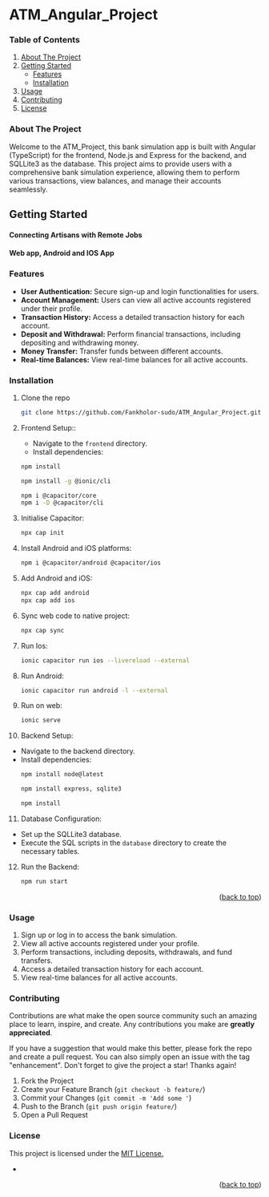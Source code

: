 # ATM_Angular_Project

<!-- TABLE OF CONTENTS -->
### Table of Contents
<ol>
  <li>
    <a href="#about-the-project">About The Project</a>
  </li>
  <li>
    <a href="#getting-started">Getting Started</a>
    <ul>
      <li><a href="#features">Features</a></li>
      <li><a href="#installation">Installation</a></li>
    </ul>
  </li>
  <li><a href="#usage">Usage</a></li>
  <li><a href="#contributing">Contributing</a></li>
  <li><a href="#license">License</a></li>
</ol>


### About The Project

Welcome to the ATM_Project, this bank simulation app is built with Angular (TypeScript)
for the frontend, Node.js and Express for the backend, and SQLLite3 as the database. 
This project aims to provide users with a comprehensive bank simulation experience, 
allowing them to perform various transactions, view balances, and manage their accounts seamlessly.

## Getting Started
#### Connecting Artisans with Remote Jobs
#### Web app, Android and IOS App

### Features
* <b>User Authentication:</b> Secure sign-up and login functionalities for users.
* <b>Account Management:</b> Users can view all active accounts registered under their profile.
* <b>Transaction History:</b> Access a detailed transaction history for each account.
* <b>Deposit and Withdrawal:</b> Perform financial transactions, including depositing and withdrawing money.
* <b>Money Transfer:</b> Transfer funds between different accounts.
* <b>Real-time Balances:</b> View real-time balances for all active accounts.


### Installation
1. Clone the repo
   ```sh
   git clone https://github.com/Fankholor-sudo/ATM_Angular_Project.git
   ```
2. Frontend Setup::
   * Navigate to the `frontend` directory.
   * Install dependencies:
   ```sh
   npm install
   ```
   
   ```sh
   npm install -g @ionic/cli
   ```

   ```sh
   npm i @capacitor/core
   npm i -D @capacitor/cli
   ```
3. Initialise Capacitor:
   ```sh
   npx cap init
   ```
4. Install Android and iOS platforms:
   ```sh
   npm i @capacitor/android @capacitor/ios
   ```
5. Add Android and iOS:
   ```sh
   npx cap add android
   npx cap add ios
   ```
6. Sync web code to native project:
   ```sh
   npx cap sync
   ```
7. Run Ios:
   ```sh
   ionic capacitor run ios --livereload --external
   ```
8. Run Android:
   ```sh
   ionic capacitor run android -l --external
   ```
9. Run on web:
   ```sh
   ionic serve
   ```
10. Backend Setup:
  * Navigate to the backend directory.
  * Install dependencies:
     ```sh
     npm install node@latest
     ```
     ```sh
     npm install express, sqlite3
     ```
     ```sh
     npm install
     ```
11. Database Configuration:
  * Set up the SQLLite3 database.
  * Execute the SQL scripts in the `database` directory to create the necessary tables.
12. Run the Backend:
     ```sh
     npm run start
     ```
  
<p align="right">(<a href="#top">back to top</a>)</p>

### Usage

1. Sign up or log in to access the bank simulation.
2. View all active accounts registered under your profile.
3. Perform transactions, including deposits, withdrawals, and fund transfers.
4. Access a detailed transaction history for each account.
5. View real-time balances for all active accounts.

<!-- CONTRIBUTING -->

### Contributing

Contributions are what make the open source community such an amazing place to learn, inspire, and create. Any contributions you make are **greatly appreciated**.

If you have a suggestion that would make this better, please fork the repo and create a pull request. You can also simply open an issue with the tag "enhancement".
Don't forget to give the project a star! Thanks again!

1. Fork the Project
2. Create your Feature Branch (`git checkout -b feature/`)
3. Commit your Changes (`git commit -m 'Add some '`)
4. Push to the Branch (`git push origin feature/`)
5. Open a Pull Request

<!-- LICENSE -->

### License
<p>This project is licensed under the <a href="https://opensource.org/license/ecl-1-0/">MIT License.</a></p>


- []()

<p align="right">(<a href="#top">back to top</a>)</p>



